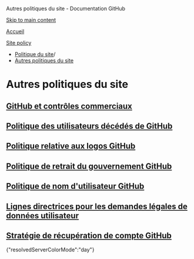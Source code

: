 Autres politiques du site - Documentation GitHub

[Skip to main content](#main-content)

[Accueil](/fr)

[Site policy](/fr/site-policy)

* [Politique du site](/fr/site-policy)/
* [Autres politiques du site](/fr/site-policy/other-site-policies)

Autres politiques du site
==========

[GitHub et contrôles commerciaux](/fr/site-policy/other-site-policies/github-and-trade-controls)
----------

[Politique des utilisateurs décédés de GitHub](/fr/site-policy/other-site-policies/github-deceased-user-policy)
----------

[Politique relative aux logos GitHub](/fr/site-policy/other-site-policies/github-logo-policy)
----------

[Politique de retrait du gouvernement GitHub](/fr/site-policy/other-site-policies/github-government-takedown-policy)
----------

[Politique de nom d'utilisateur GitHub](/fr/site-policy/other-site-policies/github-username-policy)
----------

[Lignes directrices pour les demandes légales de données utilisateur](/fr/site-policy/other-site-policies/guidelines-for-legal-requests-of-user-data)
----------

[Stratégie de récupération de compte GitHub](/fr/site-policy/other-site-policies/github-account-recovery-policy)
----------

{"resolvedServerColorMode":"day"}
